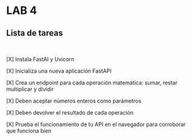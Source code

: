 # LAB 4

## Lista de tareas

<br>

[X] Instala FastAI y Uvicorn

[X] Inicializa una nueva aplicación FastAPI

[X] Crea un endpoint para cada operación matemática: sumar, restar multiplicar y dividir

[X] Deben aceptar números enteros como parámetros

[X] Deben devolver el resultado de cada operación

[X] Prueba el funcionamiento de tu API en el navegador para corroborar que funciona bien